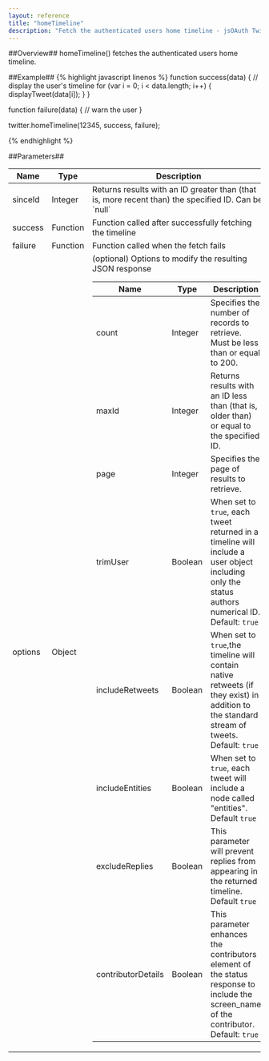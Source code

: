```yaml
---
layout: reference
title: "homeTimeline"
description: "Fetch the authenticated users home timeline - jsOAuth Twitter API reference"
---
```


##Overview##
homeTimeline() fetches the authenticated users home timeline.

##Example##
{% highlight javascript linenos %}
function success(data)
{
    // display the user's timeline
    for (var i = 0; i < data.length; i++)
    {
        displayTweet(data[i]);
    }
}

function failure(data)
{
    // warn the user
}

twitter.homeTimeline(12345, success, failure);

{% endhighlight %}

##Parameters##
<table>
    <thead>
        <tr><th>Name</th><th>Type</th><th>Description</th></tr>
    </thead>
    <tbody>
        <tr><td class="name">sinceId</td><td>Integer</td><td>Returns results with an ID greater than (that is, more recent than) the specified ID. Can be `null`</td></tr>
        <tr><td class="name">success</td><td>Function</td><td>Function called after successfully fetching the timeline</td></tr>
        <tr><td class="name">failure</td><td>Function</td><td>Function called when the fetch fails</td></tr>
        <tr>
            <td class="name">options</td><td>Object</td>
            <td>
                (optional) Options to modify the resulting JSON response
                <table>
                    <thead>
                        <tr><th>Name</th><th>Type</th><th>Description</th></tr>
                    </thead>
                    <tbody>
                        <tr><td class="name">count</td><td>Integer</td><td>Specifies the number of records to retrieve. Must be less than or equal to 200.</td></tr>
                        <tr><td class="name">maxId</td><td>Integer</td><td>Returns results with an ID less than (that is, older than) or equal to the specified ID.</td></tr>
                        <tr><td class="name">page</td><td>Integer</td><td>Specifies the page of results to retrieve.</td></tr>
                        <tr><td class="name">trimUser</td><td>Boolean</td><td>When set to <code>true</code>, each tweet returned in a timeline will include a user object including only the status authors numerical ID. Default: <code>true</code></td></tr>
                        <tr><td class="name">includeRetweets</td><td>Boolean</td><td>When set to <code>true</code>,the timeline will contain native retweets (if they exist) in addition to the standard stream of tweets. Default: <code>true</code></td></tr>
                        <tr><td class="name">includeEntities</td><td>Boolean</td><td>When set to <code>true</code>, each tweet will include a node called "entities". Default <code>true</code></td></tr>
                        <tr><td class="name">excludeReplies</td><td>Boolean</td><td>This parameter will prevent replies from appearing in the returned timeline. Default <code>true</code></td></tr>
                        <tr><td class="name">contributorDetails</td><td>Boolean</td><td>This parameter enhances the contributors element of the status response to include the screen_name of the contributor. Default: <code>true</code></td></tr>
                    </tbody>
                </table>
            </td>
        </tr>
    </tbody>
</table>